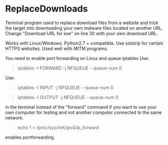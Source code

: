 # ReplaceDownloads

Terminal program used to replace download files from a website and trick the target into downloading your own malware files located on another URL.
Change  "Download URL for exe" on line 30 with your own download URL.

Works with Linux/Windows.
Python2.7 + compatible.
Use sslstrip for certain HTTPS websites.
Used well with MITM programs.


You need to enable port forwarding on Linux and queue iptables
Use:
>iptables -I FORWARD -j NFQUEUE --queue-num 0    

Use:

>iptables -I INPUT -j NFQUEUE --queue-num 0

>iptables -I OUTPUT -j NFQUEUE --queue-num 0

in the terminal instead of the "forward" command if you want to use your own computer for testing and not another computer connected to the same network.

>echo 1 > /proc/sys/net/ipv4/ip_forward 

enables portforwarding
